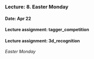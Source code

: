 ### Lecture: 8. Easter Monday
#### Date: Apr 22
#### Lecture assignment: tagger_competition
#### Lecture assignment: 3d_recognition

_Easter Monday_
